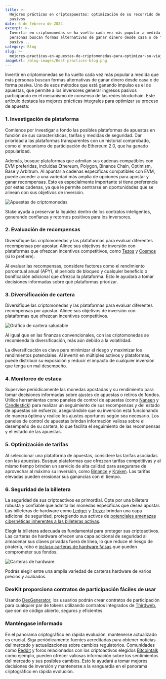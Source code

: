 ```yaml
---
title: >-
  Mejores prácticas en criptoapuestas: optimización de su recorrido de ingresos
  pasivos
date: 6 de febrero de 2024
excerpt: >-
  Invertir en criptomonedas se ha vuelto cada vez más popular a medida que más
  personas buscan formas alternativas de ganar dinero desde casa o de forma
  pasiva...
category: Blog
slug: >-
  mejores-practicas-en-apuestas-de-criptomonedas-para-optimizar-su-viaje-de-ingresos-pasivos
imageUrl: /blog-images/Best-practices-blog.png
---
```

Invertir en criptomonedas se ha vuelto cada vez más popular a medida que más personas buscan formas alternativas de ganar dinero desde casa o de forma pasiva. Uno de esos métodos que está ganando impulso es el de apuestas, que permite a los inversores generar ingresos pasivos participando en el mecanismo de consenso de las redes blockchain. Este artículo destaca las mejores prácticas integrales para optimizar su proceso de apuesta:

### 1\. Investigación de plataforma

Comience por investigar a fondo las posibles plataformas de apuestas en función de sus características, tarifas y medidas de seguridad. Dar prioridad a las plataformas transparentes con un historial comprobado, como el mecanismo de participación de Ethereum 2.0, que ha ganado popularidad.

Además, busque plataformas que admitan sus cadenas compatibles con EVM preferidas, incluidas Ethereum, Polygon, Binance Chain, Optimism, Base y Arbitrum. Al apuntar a cadenas específicas compatibles con EVM, puede acceder a una variedad más amplia de opciones para apostar y ganar recompensas. Esto es especialmente importante si tiene preferencia por estas cadenas, ya que le permite centrarse en oportunidades que se alinean con sus objetivos de inversión.

![Apuestas de criptomonedas](/blog-images/bb2ade65-0056-4fbf-98dc-ca8e4c71e2cb.jpg)

Stake ayuda a preservar la liquidez dentro de los contratos inteligentes, generando confianza y retornos positivos para los inversores.

### 2\. Evaluación de recompensas

Diversifique las criptomonedas y las plataformas para evaluar diferentes recompensas por apostar. Alinee sus objetivos de inversión con plataformas que ofrezcan incentivos competitivos, como [Tezos](https://tezos.com/) y [Cosmos](https://cosmos.network/) (si lo prefiere).

Al evaluar las recompensas, considere factores como el rendimiento porcentual anual (APY), el período de bloqueo y cualquier beneficio o bonificación adicional que ofrezca la plataforma. Esto le ayudará a tomar decisiones informadas sobre qué plataformas priorizar.

### 3\. Diversificación de cartera

Diversifique las criptomonedas y las plataformas para evaluar diferentes recompensas por apostar. Alinee sus objetivos de inversión con plataformas que ofrezcan incentivos competitivos.

![Gráfico de cartera saludable](/blog-images/portfolio-investment.png)

Al igual que en las finanzas convencionales, con las criptomonedas se recomienda la diversificación, más aún debido a la volatilidad.

La diversificación es clave para minimizar el riesgo y maximizar los rendimientos potenciales. Al invertir en múltiples activos y plataformas, puede distribuir su exposición y reducir el impacto de cualquier inversión que tenga un mal desempeño.

### 4\. Monitoreo de estaca

Supervise periódicamente las monedas apostadas y su rendimiento para tomar decisiones informadas sobre ajustes de apuestas o retiros de fondos. Utilice herramientas como paneles de control de apuestas (como [Nansen](https://app.nansen.ai/) y [Candlestick](https://www.candlestick.io/)) para realizar un seguimiento de sus recompensas y del estado de apuestas sin esfuerzo, asegurándole que su inversión está funcionando de manera óptima y realice los ajustes oportunos según sea necesario. Los paneles de control de apuestas brindan información valiosa sobre el desempeño de su cartera, lo que facilita el seguimiento de las recompensas y el estado de las apuestas.

### 5\. Optimización de tarifas

Al seleccionar una plataforma de apuestas, considere las tarifas asociadas con las apuestas. Busque plataformas que ofrezcan tarifas competitivas y al mismo tiempo brinden un servicio de alta calidad para asegurarse de aprovechar al máximo su inversión, como [Binance](https://binance.com) y [Kraken](https://kraken.com). Las tarifas elevadas pueden erosionar sus ganancias con el tiempo.

### 6\. Seguridad de la billetera

La seguridad de sus criptoactivos es primordial. Opte por una billetera robusta y confiable que admita las monedas específicas que desea apostar. Las billeteras de hardware como [Ledger](https://www.ledger.com/) y [Trezor](https://trezor.io) brindan una capa adicional de seguridad, protegiendo sus activos de [potenciales amenazas cibernéticas inherentes a las billeteras activas](https://www.liminalcustody.com/blog/why-hot-wallets-and-what-makes-them-vulnerable/).

Elegir la billetera adecuada es fundamental para proteger sus criptoactivos. Las carteras de hardware ofrecen una capa adicional de seguridad al almacenar sus claves privadas fuera de línea, lo que reduce el riesgo de piratería, robo e [incluso carteras de hardware falsas](https://www.kaspersky.com/blog/fake-trezor-hardware-crypto-wallet/48155/) que pueden comprometer sus fondos.

![Carteras de hardware](/blog-images/crypto-wallets.png)

Podrás elegir entre una amplia variedad de carteras hardware de varios precios y acabados.

### DexKit proporciona contratos de participación fáciles de usar

Usando [DexGenerator](https://dexappbuilder.dexkit.com/forms/contracts/create), los usuarios podrán crear contratos de participación para cualquier par de tokens utilizando contratos integrados de [Thirdweb](https://thirdweb.com/), que son de código abierto, seguros y eficientes.

### Manténgase informado

En el panorama criptográfico en rápida evolución, mantenerse actualizado es crucial. Siga periódicamente fuentes acreditadas para obtener noticias del mercado y actualizaciones sobre cambios regulatorios. Comunidades como [Reddit](https://www.reddit.com/r/cybersecurity/) y foros relacionados con los criptoactivos elegidos [Bitcointalk](http://bitcointalk.org/) como ejemplo, pueden ofrecer valiosas información sobre los sentimientos del mercado y sus posibles cambios. Esto le ayudará a tomar mejores decisiones de inversión y mantenerse a la vanguardia en el panorama criptográfico en rápida evolución.
